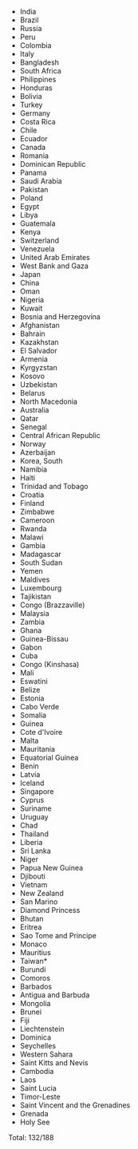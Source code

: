 * India
* Brazil
* Russia
* Peru
* Colombia
* Italy
* Bangladesh
* South Africa
* Philippines
* Honduras
* Bolivia
* Turkey
* Germany
* Costa Rica
* Chile
* Ecuador
* Canada
* Romania
* Dominican Republic
* Panama
* Saudi Arabia
* Pakistan
* Poland
* Egypt
* Libya
* Guatemala
* Kenya
* Switzerland
* Venezuela
* United Arab Emirates
* West Bank and Gaza
* Japan
* China
* Oman
* Nigeria
* Kuwait
* Bosnia and Herzegovina
* Afghanistan
* Bahrain
* Kazakhstan
* El Salvador
* Armenia
* Kyrgyzstan
* Kosovo
* Uzbekistan
* Belarus
* North Macedonia
* Australia
* Qatar
* Senegal
* Central African Republic
* Norway
* Azerbaijan
* Korea, South
* Namibia
* Haiti
* Trinidad and Tobago
* Croatia
* Finland
* Zimbabwe
* Cameroon
* Rwanda
* Malawi
* Gambia
* Madagascar
* South Sudan
* Yemen
* Maldives
* Luxembourg
* Tajikistan
* Congo (Brazzaville)
* Malaysia
* Zambia
* Ghana
* Guinea-Bissau
* Gabon
* Cuba
* Congo (Kinshasa)
* Mali
* Eswatini
* Belize
* Estonia
* Cabo Verde
* Somalia
* Guinea
* Cote d'Ivoire
* Malta
* Mauritania
* Equatorial Guinea
* Benin
* Latvia
* Iceland
* Singapore
* Cyprus
* Suriname
* Uruguay
* Chad
* Thailand
* Liberia
* Sri Lanka
* Niger
* Papua New Guinea
* Djibouti
* Vietnam
* New Zealand
* San Marino
* Diamond Princess
* Bhutan
* Eritrea
* Sao Tome and Principe
* Monaco
* Mauritius
* Taiwan*
* Burundi
* Comoros
* Barbados
* Antigua and Barbuda
* Mongolia
* Brunei
* Fiji
* Liechtenstein
* Dominica
* Seychelles
* Western Sahara
* Saint Kitts and Nevis
* Cambodia
* Laos
* Saint Lucia
* Timor-Leste
* Saint Vincent and the Grenadines
* Grenada
* Holy See

Total: 132/188